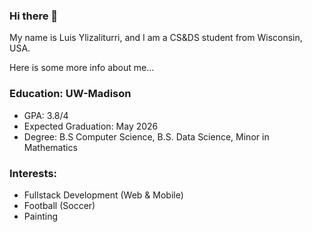 ### Hi there 👋

My name is Luis Ylizaliturri, and I am a CS&DS student from Wisconsin, USA.

Here is some more info about me...

### Education: UW-Madison
- GPA: 3.8/4
- Expected Graduation: May 2026
- Degree: B.S Computer Science, B.S. Data Science, Minor in Mathematics

### Interests:
* Fullstack Development (Web & Mobile)
* Football (Soccer) 
* Painting
